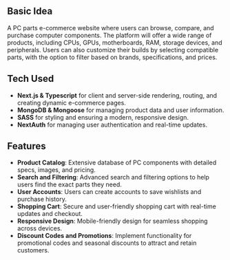 ## Basic Idea

A PC parts e-commerce website where users can browse, compare, and purchase computer components. The platform will offer a wide range of products, including CPUs, GPUs, motherboards, RAM, storage devices, and peripherals. Users can also customize their builds by selecting compatible parts, with the option to filter based on brands, specifications, and prices.

## Tech Used

- **Next.js & Typescript** for client and server-side rendering, routing, and creating dynamic e-commerce pages.
- **MongoDB & Mongoose** for managing product data and user information.
- **SASS** for styling and ensuring a modern, responsive design.
- **NextAuth** for managing user authentication and real-time updates.

## Features

- **Product Catalog**: Extensive database of PC components with detailed specs, images, and pricing.
- **Search and Filtering**: Advanced search and filtering options to help users find the exact parts they need.
- **User Accounts**: Users can create accounts to save wishlists and purchase history.
- **Shopping Cart**: Secure and user-friendly shopping cart with real-time updates and checkout.
- **Responsive Design**: Mobile-friendly design for seamless shopping across devices.
- **Discount Codes and Promotions**: Implement functionality for promotional codes and seasonal discounts to attract and retain customers.
